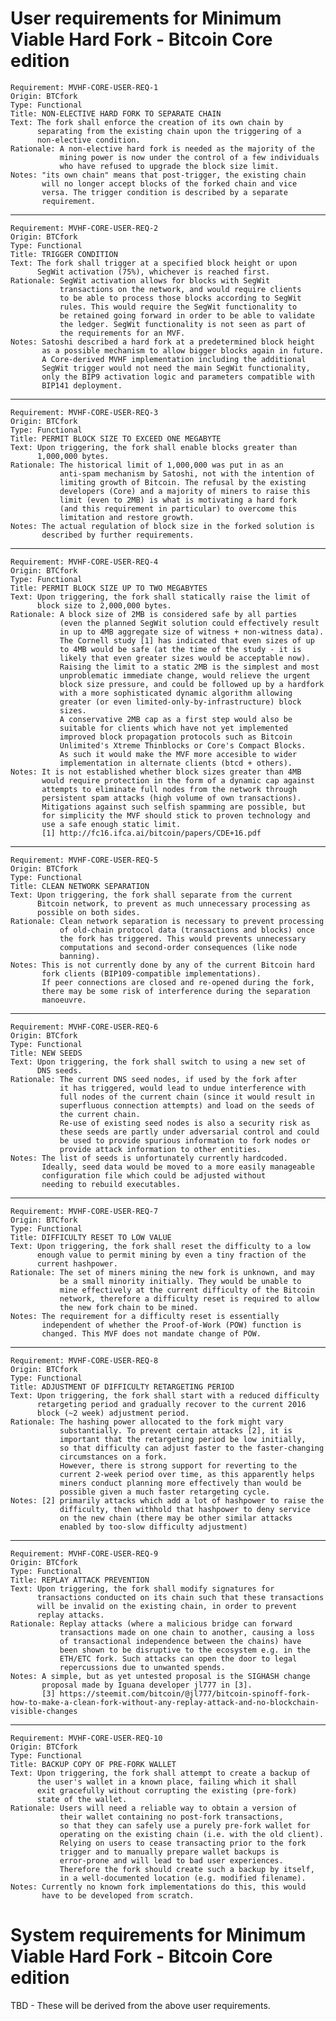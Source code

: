 # User requirements for Minimum Viable Hard Fork - Bitcoin Core edition

    Requirement: MVHF-CORE-USER-REQ-1
    Origin: BTCfork
    Type: Functional
    Title: NON-ELECTIVE HARD FORK TO SEPARATE CHAIN
    Text: The fork shall enforce the creation of its own chain by
          separating from the existing chain upon the triggering of a
          non-elective condition.
    Rationale: A non-elective hard fork is needed as the majority of the
               mining power is now under the control of a few individuals
               who have refused to upgrade the block size limit.
    Notes: "its own chain" means that post-trigger, the existing chain
           will no longer accept blocks of the forked chain and vice
           versa. The trigger condition is described by a separate
           requirement.
---
    Requirement: MVHF-CORE-USER-REQ-2
    Origin: BTCfork
    Type: Functional
    Title: TRIGGER CONDITION
    Text: The fork shall trigger at a specified block height or upon
          SegWit activation (75%), whichever is reached first.
    Rationale: SegWit activation allows for blocks with SegWit
               transactions on the network, and would require clients
               to be able to process those blocks according to SegWit
               rules. This would require the SegWit functionality to
               be retained going forward in order to be able to validate
               the ledger. SegWit functionality is not seen as part of
               the requirements for an MVF.
    Notes: Satoshi described a hard fork at a predetermined block height
           as a possible mechanism to allow bigger blocks again in future.
           A Core-derived MVHF implementation including the additional
           SegWit trigger would not need the main SegWit functionality,
           only the BIP9 activation logic and parameters compatible with
           BIP141 deployment.
---
    Requirement: MVHF-CORE-USER-REQ-3
    Origin: BTCfork
    Type: Functional
    Title: PERMIT BLOCK SIZE TO EXCEED ONE MEGABYTE
    Text: Upon triggering, the fork shall enable blocks greater than
          1,000,000 bytes.
    Rationale: The historical limit of 1,000,000 was put in as an
               anti-spam mechanism by Satoshi, not with the intention of
               limiting growth of Bitcoin. The refusal by the existing
               developers (Core) and a majority of miners to raise this
               limit (even to 2MB) is what is motivating a hard fork
               (and this requirement in particular) to overcome this
               limitation and restore growth.
    Notes: The actual regulation of block size in the forked solution is
           described by further requirements.
---
    Requirement: MVHF-CORE-USER-REQ-4
    Origin: BTCfork
    Type: Functional
    Title: PERMIT BLOCK SIZE UP TO TWO MEGABYTES
    Text: Upon triggering, the fork shall statically raise the limit of
          block size to 2,000,000 bytes.
    Rationale: A block size of 2MB is considered safe by all parties
               (even the planned SegWit solution could effectively result
               in up to 4MB aggregate size of witness + non-witness data).
               The Cornell study [1] has indicated that even sizes of up
               to 4MB would be safe (at the time of the study - it is
               likely that even greater sizes would be acceptable now).
               Raising the limit to a static 2MB is the simplest and most
               unproblematic immediate change, would relieve the urgent
               block size pressure, and could be followed up by a hardfork
               with a more sophisticated dynamic algorithm allowing
               greater (or even limited-only-by-infrastructure) block
               sizes.
               A conservative 2MB cap as a first step would also be
               suitable for clients which have not yet implemented
               improved block propagation protocols such as Bitcoin
               Unlimited's Xtreme Thinblocks or Core's Compact Blocks.
               As such it would make the MVF more accesible to wider
               implementation in alternate clients (btcd + others).
    Notes: It is not established whether block sizes greater than 4MB
           would require protection in the form of a dynamic cap against
           attempts to eliminate full nodes from the network through
           persistent spam attacks (high volume of own transactions).
           Mitigations against such selfish spamming are possible, but
           for simplicity the MVF should stick to proven technology and
           use a safe enough static limit.
           [1] http://fc16.ifca.ai/bitcoin/papers/CDE+16.pdf
---
    Requirement: MVHF-CORE-USER-REQ-5
    Origin: BTCfork
    Type: Functional
    Title: CLEAN NETWORK SEPARATION
    Text: Upon triggering, the fork shall separate from the current
          Bitcoin network, to prevent as much unnecessary processing as
          possible on both sides.
    Rationale: Clean network separation is necessary to prevent processing
               of old-chain protocol data (transactions and blocks) once
               the fork has triggered. This would prevents unnecessary
               computations and second-order consequences (like node
               banning).
    Notes: This is not currently done by any of the current Bitcoin hard
           fork clients (BIP109-compatible implementations).
           If peer connections are closed and re-opened during the fork,
           there may be some risk of interference during the separation
           manoeuvre.
---
    Requirement: MVHF-CORE-USER-REQ-6
    Origin: BTCfork
    Type: Functional
    Title: NEW SEEDS
    Text: Upon triggering, the fork shall switch to using a new set of
          DNS seeds.
    Rationale: The current DNS seed nodes, if used by the fork after
               it has triggered, would lead to undue interference with
               full nodes of the current chain (since it would result in
               superfluous connection attempts) and load on the seeds of
               the current chain.
               Re-use of existing seed nodes is also a security risk as
               these seeds are partly under adversarial control and could
               be used to provide spurious information to fork nodes or
               provide attack information to other entities.
    Notes: The list of seeds is unfortunately currently hardcoded.
           Ideally, seed data would be moved to a more easily manageable
           configuration file which could be adjusted without
           needing to rebuild executables.
---
    Requirement: MVHF-CORE-USER-REQ-7
    Origin: BTCfork
    Type: Functional
    Title: DIFFICULTY RESET TO LOW VALUE
    Text: Upon triggering, the fork shall reset the difficulty to a low
          enough value to permit mining by even a tiny fraction of the
          current hashpower.
    Rationale: The set of miners mining the new fork is unknown, and may
               be a small minority initially. They would be unable to
               mine effectively at the current difficulty of the Bitcoin
               network, therefore a difficulty reset is required to allow
               the new fork chain to be mined.
    Notes: The requirement for a difficulty reset is essentially
           independent of whether the Proof-of-Work (POW) function is
           changed. This MVF does not mandate change of POW.
---
    Requirement: MVHF-CORE-USER-REQ-8
    Origin: BTCfork
    Type: Functional
    Title: ADJUSTMENT OF DIFFICULTY RETARGETING PERIOD
    Text: Upon triggering, the fork shall start with a reduced difficulty
          retargeting period and gradually recover to the current 2016
          block (~2 week) adjustment period.
    Rationale: The hashing power allocated to the fork might vary
               substantially. To prevent certain attacks [2], it is
               important that the retargeting period be low initially,
               so that difficulty can adjust faster to the faster-changing
               circumstances on a fork.
               However, there is strong support for reverting to the
               current 2-week period over time, as this apparently helps
               miners conduct planning more effectively than would be
               possible given a much faster retargeting cycle.
    Notes: [2] primarily attacks which add a lot of hashpower to raise the
               difficulty, then withhold that hashpower to deny service
               on the new chain (there may be other similar attacks
               enabled by too-slow difficulty adjustment)
---
    Requirement: MVHF-CORE-USER-REQ-9
    Origin: BTCfork
    Type: Functional
    Title: REPLAY ATTACK PREVENTION
    Text: Upon triggering, the fork shall modify signatures for
          transactions conducted on its chain such that these transactions
          will be invalid on the existing chain, in order to prevent
          replay attacks.
    Rationale: Replay attacks (where a malicious bridge can forward
               transactions made on one chain to another, causing a loss
               of transactional independence between the chains) have
               been shown to be disruptive to the ecosystem e.g. in the
               ETH/ETC fork. Such attacks can open the door to legal
               repercussions due to unwanted spends.
    Notes: A simple, but as yet untested proposal is the SIGHASH change
           proposal made by Iguana developer jl777 in [3].
           [3] https://steemit.com/bitcoin/@jl777/bitcoin-spinoff-fork-how-to-make-a-clean-fork-without-any-replay-attack-and-no-blockchain-visible-changes
---
    Requirement: MVHF-CORE-USER-REQ-10
    Origin: BTCfork
    Type: Functional
    Title: BACKUP COPY OF PRE-FORK WALLET
    Text: Upon triggering, the fork shall attempt to create a backup of
          the user's wallet in a known place, failing which it shall
          exit gracefully without corrupting the existing (pre-fork)
          state of the wallet.
    Rationale: Users will need a reliable way to obtain a version of
               their wallet containing no post-fork transactions,
               so that they can safely use a purely pre-fork wallet for
               operating on the existing chain (i.e. with the old client).
               Relying on users to cease transacting prior to the fork
               trigger and to manually prepare wallet backups is
               error-prone and will lead to bad user experiences.
               Therefore the fork should create such a backup by itself,
               in a well-documented location (e.g. modified filename).
    Notes: Currently no known fork implementations do this, this would
           have to be developed from scratch.

# System requirements for Minimum Viable Hard Fork - Bitcoin Core edition

TBD - These will be derived from the above user requirements.
